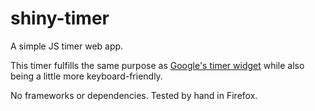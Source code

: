 # shiny-timer
A simple JS timer web app.

This timer fulfills the same purpose as [Google's timer widget](https://www.google.com/search?q=timer) while also being a little more keyboard-friendly.

No frameworks or dependencies. Tested by hand in Firefox.

